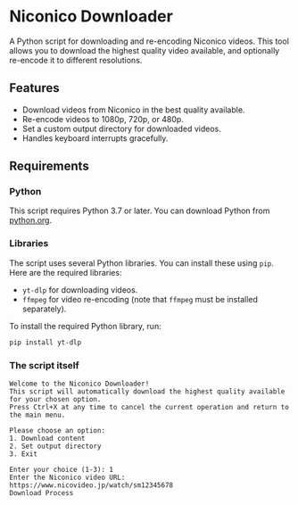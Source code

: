 # Niconico Downloader

A Python script for downloading and re-encoding Niconico videos. This tool allows you to download the highest quality video available, and optionally re-encode it to different resolutions.

## Features

- Download videos from Niconico in the best quality available.
- Re-encode videos to 1080p, 720p, or 480p.
- Set a custom output directory for downloaded videos.
- Handles keyboard interrupts gracefully.

## Requirements

### Python

This script requires Python 3.7 or later. You can download Python from [python.org](https://www.python.org/downloads/).

### Libraries

The script uses several Python libraries. You can install these using `pip`. Here are the required libraries:

- `yt-dlp` for downloading videos.
- `ffmpeg` for video re-encoding (note that `ffmpeg` must be installed separately).

To install the required Python library, run:

```bash
pip install yt-dlp
```

### The script itself

```
Welcome to the Niconico Downloader!
This script will automatically download the highest quality available for your chosen option.
Press Ctrl+X at any time to cancel the current operation and return to the main menu.

Please choose an option:
1. Download content
2. Set output directory
3. Exit

Enter your choice (1-3): 1
Enter the Niconico video URL: https://www.nicovideo.jp/watch/sm12345678
Download Process
